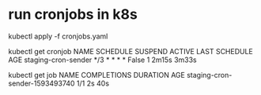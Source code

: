 # run cronjobs in k8s

kubectl apply -f cronjobs.yaml


kubectl get cronjob
NAME                  SCHEDULE      SUSPEND   ACTIVE   LAST SCHEDULE   AGE
staging-cron-sender   */3 * * * *   False     1        2m15s           3m33s

kubectl get job
NAME                             COMPLETIONS   DURATION   AGE
staging-cron-sender-1593493740   1/1           2s         40s
